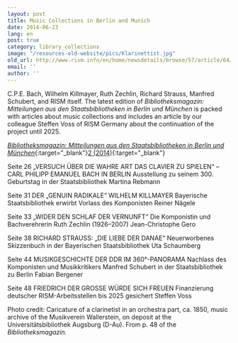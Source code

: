 ```yaml
---
layout: post
title: Music Collections in Berlin and Munich
date: 2014-06-23
lang: en
post: true
category: library_collections
image: "/resources-old-website/pics/Klarinettist.jpg"
old_url: http://www.rism.info/en/home/newsdetails/browse/57/article/64/music-collections-in-berlin-and-munich.html
email: ''
author: ''
---
```


C.P.E. Bach, Wilhelm Killmayer, Ruth Zechlin, Richard Strauss, Manfred Schubert, and RISM itself. The latest edition of _Bibliotheksmagazin: Mitteilungen aus den Staatsbibliotheken in Berlin und München_ is packed with articles about music collections and includes an article by our colleague Steffen Voss of RISM Germany about the continuation of the project until 2025.

[_Bibliotheksmagazin: Mitteilungen aus den Staatsbibliotheken in Berlin und München_](http://staatsbibliothek-berlin.de/fileadmin/user_upload/zentrale_Seiten/ueber_uns/pdf/Bibliotheksmagazin/Bibliotheksmagazin_2014-2.pdf){:target="_blank"}[2 (2014)](http://staatsbibliothek-berlin.de/fileadmin/user_upload/zentrale_Seiten/ueber_uns/pdf/Bibliotheksmagazin/Bibliotheksmagazin_2014-2.pdf){:target="_blank"}

Seite 26
„VERSUCH ÜBER DIE WAHRE ART DAS CLAVIER ZU SPIELEN“ – CARL PHILIPP EMANUEL BACH IN BERLIN
Ausstellung zu seinem 300. Geburtstag in der Staatsbibliothek
Martina Rebmann

Seite 31
DER „GENUIN RADIKALE“ WILHELM KILLMAYER
Bayerische Staatsbibliothek erwirbt Vorlass des Komponisten
Reiner Nägele

Seite 33
„WIDER DEN SCHLAF DER VERNUNFT“
Die Komponistin und Bachverehrerin Ruth Zechlin (1926–2007)
Jean-Christophe Gero

Seite 38
RICHARD STRAUSS: „DIE LIEBE DER DANAE“
Neuerworbenes Skizzenbuch in der Bayerischen Staatsbibliothek
Uta Schaumberg

Seite 44
MUSIKGESCHICHTE DER DDR IM 360°-PANORAMA
Nachlass des Komponisten und Musikkritikers Manfred Schubert in der Staatsbibliothek zu Berlin
Fabian Bergener

Seite 48
FRIEDRICH DER GROSSE WÜRDE SICH FREUEN
Finanzierung deutscher RISM-Arbeitsstellen bis 2025 gesichert
Steffen Voss

Photo credit: Caricature of a clarinetist in an orchestra part, ca. 1850, music archive of the Musikverein Wallerstein, on deposit at the Universitätsbibliothek Augsburg (D-Au). From p. 48 of the _Bibliotheksmagazin._